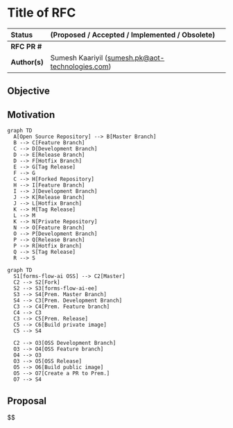 # Title of RFC

| Status        | (Proposed / Accepted / Implemented / Obsolete)       |
:-------------- |:---------------------------------------------------- |
| **RFC PR #**     |  |
| **Author(s)** | Sumesh Kaariyil (sumesh.pk@aot-technologies.com) |


## Objective


## Motivation

```mermaid
graph TD
  A[Open Source Repository] --> B[Master Branch]
  B --> C[Feature Branch]
  C --> D[Development Branch]
  D --> E[Release Branch]
  D --> F[Hotfix Branch]
  E --> G[Tag Release]
  F --> G
  C --> H[Forked Repository]
  H --> I[Feature Branch]
  I --> J[Development Branch]
  J --> K[Release Branch]
  J --> L[Hotfix Branch]
  K --> M[Tag Release]
  L --> M
  K --> N[Private Repository]
  N --> O[Feature Branch]
  O --> P[Development Branch]
  P --> Q[Release Branch]
  P --> R[Hotfix Branch]
  Q --> S[Tag Release]
  R --> S

```

```mermaid
graph TD
  S1[forms-flow-ai OSS] --> C2[Master]
  C2 --> S2[Fork]
  S2 --> S3[forms-flow-ai-ee]
  S3 --> S4[Prem. Master Branch]
  S4 --> C3[Prem. Development Branch]
  C3 --> C4[Prem. Feature branch]
  C4 --> C3
  C3 --> C5[Prem. Release]
  C5 --> C6[Build private image]
  C5 --> S4

  C2 --> O3[OSS Development Branch]
  O3 --> O4[OSS Feature branch]
  O4 --> O3
  O3 --> O5[OSS Release]
  O5 --> O6[Build public image]
  O5 --> O7[Create a PR to Prem.]
  O7 --> S4

```

## Proposal

$$